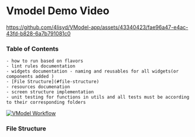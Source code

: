 # Vmodel Demo Video



https://github.com/4lisyd/VModel-app/assets/43340423/fae96a47-e4ac-43fd-b828-6a7b791081c0



### Table of Contents
    - how to run based on flavors
    - lint rules documentation
    - widgets documentation - naming and reusables for all widgets(or components added )
    - [File Structure](#file-structure)
    - resources documenation
    - screen structure implementation
    - unit testing for functions in utils and all tests must be according to their corresponding folders


[![VModel Workflow](https://github.com/shinorspellz/VModelMobile/actions/workflows/main.yml/badge.svg?branch=dev&event=pull_request)](https://github.com/shinorspellz/VModelMobile/actions/workflows/main.yml)



### File Structure

